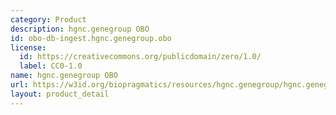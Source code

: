 ```yaml
---
category: Product
description: hgnc.genegroup OBO
id: obo-db-ingest.hgnc.genegroup.obo
license:
  id: https://creativecommons.org/publicdomain/zero/1.0/
  label: CC0-1.0
name: hgnc.genegroup OBO
url: https://w3id.org/biopragmatics/resources/hgnc.genegroup/hgnc.genegroup.obo
layout: product_detail
---
```

